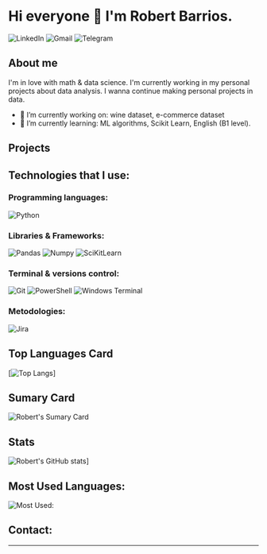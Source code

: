 # Hi everyone 👋 I'm Robert Barrios. 

![LinkedIn](https://img.shields.io/badge/LinkedIn-0077B5?style=for-the-badge&logo=linkedin&logoColor=white)
![Gmail](https://img.shields.io/badge/Gmail-D14836?style=for-the-badge&logo=gmail&logoColor=white?mailto:ryba.9125@gmail.com)
![Telegram](https://img.shields.io/badge/Telegram-2CA5E0?style=for-the-badge&logo=telegram&logoColor=white)

## About me
I'm in love with math & data science. I'm currently working in my personal projects about data analysis.
I wanna continue making personal projects in data.



- 🔭 I’m currently working on: wine dataset, e-commerce dataset
- 🌱 I’m currently learning: ML algorithms, Scikit Learn, English (B1 level).


## Projects


## Technologies that I use:

### Programming languages:

![Python](https://img.shields.io/badge/Python-FFD43B?style=for-the-badge&logo=python&logoColor=blue)

### Libraries & Frameworks:

![Pandas](https://img.shields.io/badge/Pandas-2C2D72?style=for-the-badge&logo=pandas&logoColor=white)
![Numpy](https://img.shields.io/badge/Numpy-777BB4?style=for-the-badge&logo=numpy&logoColor=white)
![SciKitLearn](https://img.shields.io/badge/scikit_learn-F7931E?style=for-the-badge&logo=scikit-learn&logoColor=white)

### Terminal & versions control:

![Git](https://img.shields.io/badge/GIT-E44C30?style=for-the-badge&logo=git&logoColor=white)
![PowerShell](https://img.shields.io/badge/powershell-5391FE?style=for-the-badge&logo=powershell&logoColor=white)
![Windows Terminal](https://img.shields.io/badge/windows%20terminal-4D4D4D?style=for-the-badge&logo=windows%20terminal&logoColor=white)

### Metodologies:
![Jira](https://img.shields.io/badge/Jira-0052CC?style=for-the-badge&logo=Jira&logoColor=white)

## Top Languages Card
[![Top Langs](https://github-readme-stats.vercel.app/api/top-langs/?username=robertbarac)]

## Sumary Card
![Robert's Sumary Card](https://github-profile-summary-cards.vercel.app/api/cards/profile-details?username={robertbarac}&theme=vue)

## Stats

![Robert's GitHub stats](https://github-readme-stats.vercel.app/api?username=robertbarac&show_icons=true&theme=tokyonight)]

## Most Used Languages:
![Most Used:](https://github-readme-stats.vercel.app/api/top-langs/?username={robertbarac})

## Contact:

---
<!--
- 👯 I’m looking to collaborate on ...
- 🤔 I’m looking for help with ...
- 💬 Ask me about ...

- 📫 How to reach me: ...
- 😄 Pronouns: ...
- ⚡ Fun fact: ...
(https://github.com/robertbarac/github-readme-stats)
-->
